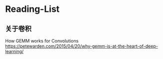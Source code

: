 # Reading-List

## 关于卷积
How GEMM works for Convolutions
https://petewarden.com/2015/04/20/why-gemm-is-at-the-heart-of-deep-learning/
